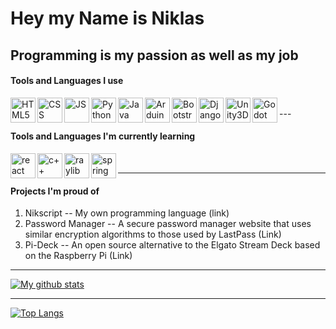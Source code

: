 # Hey my Name is Niklas

## Programming is my passion as well as my job 

#### Tools and Languages I use

<img align="left" alt="HTML5" width="40px" src="https://simpleicons.org/icons/html5.svg" />
<img align="left" alt="CSS" width="40px" src="https://simpleicons.org/icons/css3.svg" />
<img align="left" alt="JS" width="40px" src="https://simpleicons.org/icons/javascript.svg" />
<img align="left" alt="Python" width="40px" src="https://simpleicons.org/icons/python.svg" />
<img align="left" alt="Java" width="40px" src="https://simpleicons.org/icons/java.svg" />
<img align="left" alt="Arduino" width="40px" src="https://simpleicons.org/icons/arduino.svg" />
<img align="left" alt="Bootstrap" width="40px" src="https://simpleicons.org/icons/bootstrap.svg" />
<img align="left" alt="Django" width="40px" src="https://simpleicons.org/icons/django.svg" />
<img align="left" alt="Unity3D" width="40px" src="https://simpleicons.org/icons/unity.svg" />
<img align="left" alt="Godot" width="40px" src="https://simpleicons.org/icons/godotengine.svg" />

<br>
---

#### Tools and Languages I'm currently learning

<img align="left" alt="react" width="40px" src="https://simpleicons.org/icons/react.svg" />
<img align="left" alt="c++" width="40px" src="https://simpleicons.org/icons/cplusplus.svg" />
<img align="left" alt="raylib" width="40px" src="https://github.com/raysan5/raylib/raw/master/logo/raylib_256x256.png" />
<img align="left" alt="spring boot" width="40px" src="https://simpleicons.org/icons/spring.svg" />

<br>

---

#### Projects I'm proud of

1. Nikscript -- My own programming language (link)
2. Password Manager -- A secure password manager website that uses similar encryption algorithms to those used by LastPass (Link)
3. Pi-Deck -- An open source alternative to the Elgato Stream Deck based on the Raspberry Pi (Link)

---

[![My github stats](https://github-readme-stats.vercel.app/api?username=n-ziermann&include_all_commits=true&show_icons=true)](https://github.com/anuraghazra/github-readme-stats)

---

[![Top Langs](https://github-readme-stats.vercel.app/api/top-langs/?username=n-ziermann&layout=compact)](https://github.com/anuraghazra/github-readme-stats)
